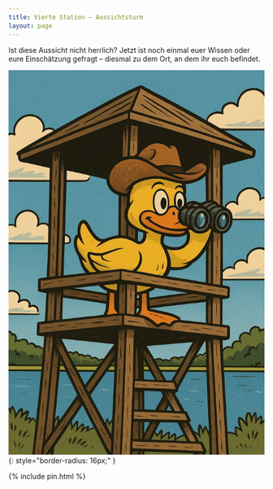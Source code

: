 ```yaml
---
title: Vierte Station – Aussichtsturm
layout: page
---
```


Ist diese Aussicht nicht herrlich?
Jetzt ist noch einmal euer Wissen oder eure Einschätzung gefragt –
diesmal zu dem Ort, an dem ihr euch befindet.

![Ente auf Aussichtsturm](images/duck_turm.jpeg){: style="border-radius: 16px;" }

{% include pin.html %}

<html>
    <div id="coordinates" class="text-center" style="display:none">

        <h3>🎉 Herzlichen Glückwunsch! 🎊</h3>

        <span style="font-weight: normal;">
            Ihr habt den letzten Geocache gefunden.
            Nun geht es <a href="{% include parkplatz_map_link.html %}">zurück zum Parkplatz 🅿️</a>.<br>
        </span>

    {% include parkplatz_map.html %}
    </div>

    <script>
        let correctPin = "1842";
    </script>
    <script src="./pin.js"></script>

</html>
